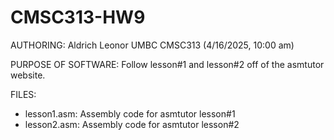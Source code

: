 # CMSC313-HW9

AUTHORING: Aldrich Leonor UMBC CMSC313 (4/16/2025, 10:00 am)

PURPOSE OF SOFTWARE: Follow lesson#1 and lesson#2 off of the asmtutor website.

FILES:
- lesson1.asm: Assembly code for asmtutor lesson#1
- lesson2.asm: Assembly code for asmtutor lesson#2
